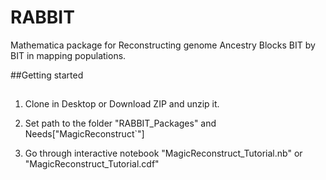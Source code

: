 RABBIT
======

Mathematica package for Reconstructing genome Ancestry Blocks BIT by BIT in mapping populations.


##Getting started
##

1. Clone in Desktop or Download ZIP and unzip it. 

2. Set path to the folder "RABBIT_Packages" and Needs["MagicReconstruct`"]

3. Go through interactive notebook "MagicReconstruct_Tutorial.nb" or "MagicReconstruct_Tutorial.cdf"
